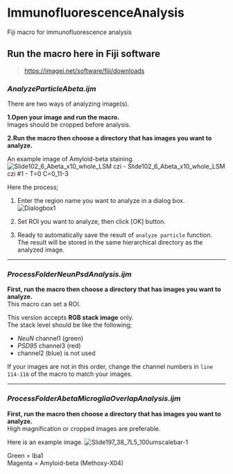 # ImmunofluorescenceAnalysis
Fiji macro for immunofluorescence analysis

## Run the macro here in Fiji software
> https://imagej.net/software/fiji/downloads

### *AnalyzeParticleAbeta.ijm*  
  There are two ways of analyzing image(s).
  
  **1.Open your image and run the macro.**  
  Images should be cropped before analysis.
  
  **2.Run the macro then choose a directory that has images you want to analyze.**
 
  An example image of Amyloid-beta staining.  
  ![Slide102_6_Abeta_x10_whole_LSM czi - Slide102_6_Abeta_x10_whole_LSM czi #1 - T=0 C=0_11-3](https://user-images.githubusercontent.com/59642394/217436089-caade094-9235-400f-a0b6-5a9bdd92cc35.jpg)

Here the process; 
1. Enter the region name you want to analyze in a dialog box.  
  ![Dialogbox1](https://user-images.githubusercontent.com/59642394/217437241-b613ae84-b3a9-452f-8c6c-29f2c0a6792e.png)
  
1. Set ROI you want to analyze, then click [OK] button.
  
1. Ready to automatically save the result of `analyze particle` function.  
   The result will be stored in the same hierarchical directory as the analyzed image.
  
---
### *ProcessFolderNeunPsdAnalysis.ijm*
  
  **First, run the macro then choose a directory that has images you want to analyze.**  
  This macro can set a ROI.  
  
  This version accepts **RGB stack image** only.  
  The stack level should be like the following;  
  
  - *NeuN* channel1 (green)  
  - *PSD95* channel3 (red)  
  - channel2 (blue) is not used  
  
  If your images are not in this order, change the channel numbers in `line 114-116` of the macro to match your images.  
  
  
--- 
### *ProcessFolderAbetaMicrogliaOverlapAnalysis.ijm*  

  **First, run the macro then choose a directory that has images you want to analyze.**  
  High magnification or cropped images are preferable. 
  
  Here is an example image.
  ![Slide197_38_7L5_100umscalebar-1](https://user-images.githubusercontent.com/59642394/217463109-4396cf21-1a27-4935-9007-5e223a02d196.jpg)  
  
  Green = Iba1  
  Magenta = Amyloid-beta (Methoxy-X04)
  
  

